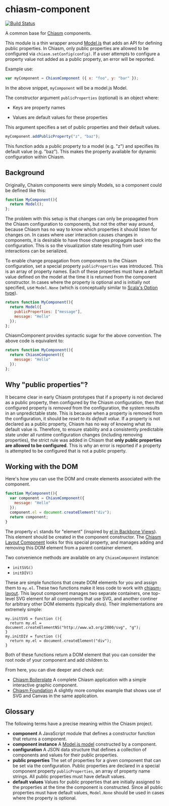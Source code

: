 # chiasm-component

[![Build
Status](https://travis-ci.org/chiasm-project/chiasm-component.svg?branch=master)](https://travis-ci.org/chiasm-project/chiasm-component)

A common base for [Chiasm](https://github.com/chiasm-project/chiasm) components.

This module is a thin wrapper around [Model.js](https://github.com/curran/model) that adds an API for defining
public properties.  In Chiasm, only public properties are allowed to be
configured via `chiasm.setConfig(config)`. If a user attempts to configure a
property value not added as a public property, an error will be reported.

Example use:

```javascript
var myComponent = ChiasmComponent ({ x: "foo", y: "bar" });
```

In the above snippet, `myComponent` will be a model.js Model.

The constructor argument `publicProperties` (optional) is an object where:
 
  * Keys are property names

  * Values are default values for these properties
  
This argument specifies a set of public properties and their default values.

```javascript
myComponent.addPublicProperty("z", "baz");
```

This function adds a public property to a model (e.g. "z") and specifies its default value (e.g. "baz").  This makes the property available for dynamic configuration within Chiasm.

## Background

Originally, Chaism components were simply Models, so a component could be defined like this:

```javascript
function MyComponent(){
  return Model();
};
```

The problem with this setup is that changes can only be propagated from the Chiasm configuration to components, but not the other way around, because Chiasm has no way to know which properties it should listen for changes on. In cases where user interaction causes changes in components, it is desirable to have those changes propagate back into the configuration. This is so the visualization state resulting from user interactions can be serialized.

To enable change propagation from components to the Chiasm configuration, set a special property `publicProperties` was introduced. This is an array of property names. Each of these properties must have a default value defined on the model at the time it is returned from the component constructor. In cases where the property is optional and is initially not specified, use `Model.None` (which is conceptually similar to [Scala's Option type](http://alvinalexander.com/scala/using-scala-option-some-none-idiom-function-java-null)).

```javascript
return function MyComponent(){
  return Model({
    publicProperties: ["message"],
    message: "Hello"
  });
};
```

ChiasmComponent provides syntactic sugar for the above convention. The above code is equivalent to:

```javascript
return function MyComponent(){
  return ChiasmComponent({
    message: "Hello"
  });
};
```

## Why "public properties"?

It became clear in early Chiasm prototypes that if a property is not declared as a public property, then configured by the Chiasm configuration, then that configured property is *removed* from the configuration, the system results in an unpredictable state. This is because when a property is removed from the configuration, it should be *reset to its default value*. If a property is not declared as a public property, Chiasm has no way of knowing what its default value is. Therefore, to ensure stability and a consistently predictable state under all runtime configuration changes (including removing properties), the strict rule was added in Chiasm that **only public properties are allowed to be configured**. This is why an error is reported if a property is attempted to be configured that is not a public property.

## Working with the DOM

Here's how you can use the DOM and create elements associated with the component.

```javascript
function MyComponent(){
  var component = ChiasmComponent({
    message: "Hello"
  });
  component.el = document.createElement("div");
  return component;
}
```

The property `el` stands for "element" (inspired by [el in Backbone Views](http://backbonejs.org/#View-el)). This element should be created in the component constructor. The [Chiasm Layout Component](https://github.com/chiasm-project/chiasm-layout) looks for this special property, and manages adding and removing this DOM element from a parent container element.

Two convenience methods are available on any `ChiasmComponent` instance:

 * `initSVG()`
 * `initDIV()`

These are simple functions that create DOM elements for you and assign them to `my.el`. These two functions make it less code to work with [chiasm-layout](https://github.com/chiasm-project/chiasm-layout). This layout component manages two separate containers, one top-level SVG element for all components that use SVG, and another continer for arbitrary other DOM elements (typically divs). Their implementations are extremely simple:

```
my.initSVG = function (){
  return my.el = document.createElementNS("http://www.w3.org/2000/svg", "g");
}
my.initDIV = function (){
  return my.el = document.createElement("div");
}
```

Both of these functions return a DOM element that you can consider the root node of your component and add children to. 

From here, you can dive deeper and check out:

 * [Chiasm Boilerplate](http://bl.ocks.org/curran/1af08ad6cdb01707c33f) A complete Chiasm application with a simple interactive graphic component.
 * [Chiasm Foundation](http://bl.ocks.org/curran/b4aa88691528c0f0b1fa) A slightly more complex example that shows use of SVG and Canvas in the same application.

## Glossary

The following terms have a precise meaning within the Chiasm project.

 * **component** A JavaScript module that defines a constructor function that returns a component.
 * **component instance** A [Model.js model](https://github.com/curran/model) constructed by a component.
 * **configuration** A JSON data structure that defines a collection of components and values for their public properties.
 * **public properties** The set of properties for a given component that can be set via the configuration. Public properties are declared in a special component property `publicProperties`, an array of property name strings. All public properties must have default values.
 * **default values** Values for public properties that are initially assigned to the properties at the time the component is constructed. Since all public properties must have default values, `Model.None` should be used in cases where the property is optional.
